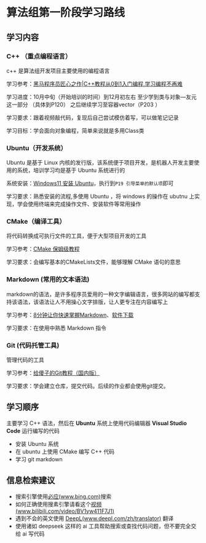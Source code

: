 # 算法组第一阶段学习路线

## 学习内容

### C++ （重点编程语⾔）

c++ 是算法组开发项目主要使用的编程语言

学习参考：[黑马程序员匠心之作|C++教程从0到1入门编程,学习编程不再难](https://www.bilibili.com/video/BV1et411b73Z)

学习进度：10⽉中旬（开始培训的时间）到12⽉初左右 ⾄少学到类与对象—友元这⼀部分 （具体到P120） 之后继续学习⾄容器vector（P203 ）

学习要求：跟着视频敲代码，复现后⾃⼰尝试模仿着写，可以做笔记记录

学习⽬标：学会⾯向对象编程，简单来说就是多用Class类

### Ubuntu（开发系统）

Ubuntu 是基于 Linux 内核的发行版，该系统便于项目开发，是机器人开发主要使用的系统，培训学习均是基于 Ubuntu 系统进行的

系统安装：[Windows11 安装 Ubuntu](https://www.bilibili.com/video/BV1Cc41127B9)，执行到`P19 引导菜单的默认项`即可

学习要求：熟悉安装的流程,多使用 Ubuntu ，将 windows 的操作在 ubutnu 上实现，学会使用终端来完成操作文件、安装软件等常用操作

### CMake（编译⼯具）

将代码转换成可执行文件的工具，便于大型项目开发的工具

学习参考：[CMake 保姆级教程](https://subingwen.cn/cmake/CMake-primer/)

学习要求：会编写基本的CMakeLists⽂件，能够理解 CMake 语句的意思

### Markdown (常用的文本语法)

markdown的语法，是许多程序员爱用的一种文字编辑语言，很多网站的编写都支持该语法，该语法让人不用操心文字排版，让人更专注在内容编写上

学习参考：[8分钟让你快速掌握Markdown](https://www.bilibili.com/video/BV1JA411h7Gw)、[软件下载](https://github.com/wyf9661/typora-free)

学习要求：在使用中熟悉 Markdown 指令

### Git (代码托管⼯具)

管理代码的工具

学习参考：[给傻子的Git教程（国内版）](https://www.bilibili.com/video/BV1bRN2enEtV)

学习要求：学会建立仓库，提交代码。后续的作业都会使用git提交。

## 学习顺序

主要学习 C++ 语法，然后在 **Ubuntu** 系统上使用代码编辑器 **Visual Studio Code** 运行编写的代码

- 安装 Ubuntu 系统
- 在 ubuntu 上使用 CMake 编写 C++ 代码
- 学习 git markdown

## 信息检索建议

- 搜索引擎使用[必应(www.bing.com)](https://www.bing.com/?mkt=zh-CN)搜索
- 如何正确使用搜素引擎请看这个[视频(www.bilibili.com/video/BV1yw411F7J1)](https://www.bilibili.com/video/BV1yw411F7J1)
- 遇到不会的英文使用 [DeepL(www.deepl.com/zh/translator)](https://www.deepl.com/zh/translator) 翻译
- 使用诸如 deepseek 这样的 ai 工具帮助搜索或查找代码问题，但不要完全交给 ai 写代码
